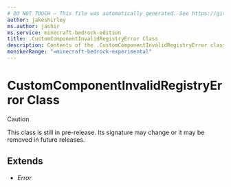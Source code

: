```yaml
---
# DO NOT TOUCH — This file was automatically generated. See https://github.com/mojang/minecraftapidocsgenerator to modify descriptions, examples, etc.
author: jakeshirley
ms.author: jashir
ms.service: minecraft-bedrock-edition
title: .CustomComponentInvalidRegistryError Class
description: Contents of the .CustomComponentInvalidRegistryError class.
monikerRange: "=minecraft-bedrock-experimental"
---
```

# CustomComponentInvalidRegistryError Class

> [!CAUTION]
> This class is still in pre-release.  Its signature may change or it may be removed in future releases.

## Extends
- *Error*

